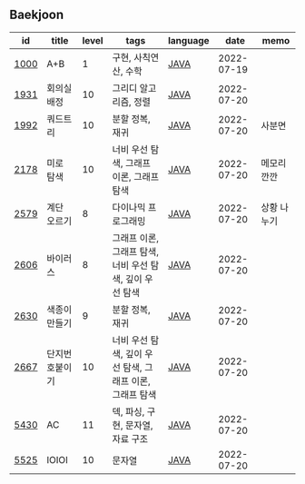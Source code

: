 <html>
 <head></head>
 <body>
  <div id="baekjoon-section">
   <h2 id="baekjoon-title">Baekjoon</h2>
   <table id="baekjoon-table">
    <thead id="baekjoon-head">
     <tr>
      <th>id</th>
      <th>title</th>
      <th>level</th>
      <th>tags</th>
      <th>language</th>
      <th>date</th>
      <th>memo</th>
     </tr>
    </thead>
    <tbody class="problem-list" id="baekjoon-body">
     <tr>
      <td id="id"><a href="https://www.acmicpc.net/problem/1000">1000</a></td>
      <td id="title">A+B</td>
      <td id="level">1</td>
      <td id="tags">구현, 사칙연산, 수학</td>
      <td id="lang"><a href="src/main/java/problem/baekjoon/P1000.java">JAVA</a></td>
      <td id="date">2022-07-19</td>
      <td id="memo"></td>
     </tr>
     <tr>
      <td id="id"><a href="https://www.acmicpc.net/problem/1931">1931</a></td>
      <td id="title">회의실 배정</td>
      <td id="level">10</td>
      <td id="tags">그리디 알고리즘, 정렬</td>
      <td id="lang"><a href="src/main/java/problem/baekjoon/P1931.java">JAVA</a></td>
      <td id="date">2022-07-20</td>
      <td id="memo"></td>
     </tr>
     <tr>
      <td id="id"><a href="https://www.acmicpc.net/problem/1992">1992</a></td>
      <td id="title">쿼드트리</td>
      <td id="level">10</td>
      <td id="tags">분할 정복, 재귀</td>
      <td id="lang"><a href="src/main/java/problem/baekjoon/P1992.java">JAVA</a></td>
      <td id="date">2022-07-20</td>
      <td id="memo">사분면</td>
     </tr>
     <tr>
      <td id="id"><a href="https://www.acmicpc.net/problem/2178">2178</a></td>
      <td id="title">미로 탐색</td>
      <td id="level">10</td>
      <td id="tags">너비 우선 탐색, 그래프 이론, 그래프 탐색</td>
      <td id="lang"><a href="src/main/java/problem/baekjoon/P2178.java">JAVA</a></td>
      <td id="date">2022-07-20</td>
      <td id="memo">메모리 깐깐</td>
     </tr>
     <tr>
      <td id="id"><a href="https://www.acmicpc.net/problem/2579">2579</a></td>
      <td id="title">계단 오르기</td>
      <td id="level">8</td>
      <td id="tags">다이나믹 프로그래밍</td>
      <td id="lang"><a href="src/main/java/problem/baekjoon/P2579.java">JAVA</a></td>
      <td id="date">2022-07-20</td>
      <td id="memo">상황 나누기</td>
     </tr>
     <tr>
      <td id="id"><a href="https://www.acmicpc.net/problem/2606">2606</a></td>
      <td id="title">바이러스</td>
      <td id="level">8</td>
      <td id="tags">그래프 이론, 그래프 탐색, 너비 우선 탐색, 깊이 우선 탐색</td>
      <td id="lang"><a href="src/main/java/problem/baekjoon/P2606.java">JAVA</a></td>
      <td id="date">2022-07-20</td>
      <td id="memo"></td>
     </tr>
     <tr>
      <td id="id"><a href="https://www.acmicpc.net/problem/2630">2630</a></td>
      <td id="title">색종이 만들기</td>
      <td id="level">9</td>
      <td id="tags">분할 정복, 재귀</td>
      <td id="lang"><a href="src/main/java/problem/baekjoon/P2630.java">JAVA</a></td>
      <td id="date">2022-07-20</td>
      <td id="memo"></td>
     </tr>
     <tr>
      <td id="id"><a href="https://www.acmicpc.net/problem/2667">2667</a></td>
      <td id="title">단지번호붙이기</td>
      <td id="level">10</td>
      <td id="tags">너비 우선 탐색, 깊이 우선 탐색, 그래프 이론, 그래프 탐색</td>
      <td id="lang"><a href="src/main/java/problem/baekjoon/P2667.java">JAVA</a></td>
      <td id="date">2022-07-20</td>
      <td id="memo"></td>
     </tr>
     <tr>
      <td id="id"><a href="https://www.acmicpc.net/problem/5430">5430</a></td>
      <td id="title">AC</td>
      <td id="level">11</td>
      <td id="tags">덱, 파싱, 구현, 문자열, 자료 구조</td>
      <td id="lang"><a href="src/main/java/problem/baekjoon/P5430.java">JAVA</a></td>
      <td id="date">2022-07-20</td>
      <td id="memo"></td>
     </tr>
     <tr>
      <td id="id"><a href="https://www.acmicpc.net/problem/5525">5525</a></td>
      <td id="title">IOIOI</td>
      <td id="level">10</td>
      <td id="tags">문자열</td>
      <td id="lang"><a href="src/main/java/problem/baekjoon/P5525.java">JAVA</a></td>
      <td id="date">2022-07-20</td>
      <td id="memo"></td>
     </tr>
    </tbody>
   </table>
  </div>
 </body>
</html>